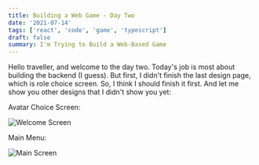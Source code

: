 ```yaml
---
title: Building a Web Game - Day Two
date: '2021-07-14'
tags: ['react', 'code', 'game', 'typescript']
draft: false
summary: I'm Trying to Build a Web-Based Game
---
```


Hello traveller, and welcome to the day two. Today's job is most about building the backend (I guess). But first, I didn't finish the last design page, which is role choice screen. So, I think I should finish it first. And let me show you other designs that I didn't show you yet:

Avatar Choice Screen:

![Welcome Screen](https://www.cagataykaydir.com/static/images/gameAvatarSelectScreen.png)

Main Menu:

![Main Screen](https://www.cagataykaydir.com/static/images/gameMainScreen.png)